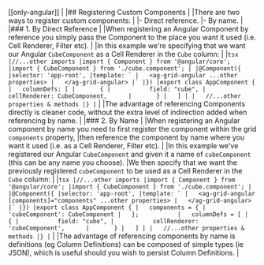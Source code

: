 [[only-angular]]
|
|## Registering Custom Components
|
|There are two ways to register custom components:
|
|- Direct reference.
|- By name.
|
|### 1. By Direct Reference
|
|When registering an Angular Component by reference you simply pass the Component to the place you want it used (i.e. Cell Renderer, Filter etc).
|
|In this example we're specifying that we want our Angular `CubeComponent` as a Cell Renderer in the `Cube` column:
|
|```tsx
|//...other imports
|import { Component } from '@angular/core';
|import { CubeComponent } from './cube.component';
|
|@Component({
|selector: 'app-root',
|template: `
|   <ag-grid-angular ...other properties>
|   </ag-grid-angular>
|`
|})
|export class AppComponent {
|   columnDefs: [
|       {
|           field: "cube",
|           cellRenderer: CubeComponent,     
|       }
|   ]
|
|   //...other properties & methods
|}
|```
|
|The advantage of referencing Components directly is cleaner code, without the extra level of indirection added when referencing by name.
|
|### 2. By Name
|
|When registering an Angular component by name you need to first register the component within the grid `components` property,
|then reference the component by name where you want it used (i.e. as a Cell Renderer, Filter etc).
|
|In this example we've registered our Angular `CubeComponent` and given it a name of `cubeComponent` (this can be any name you choose).
|We then specify that we want the previously registered `cubeComponent` to be used as a Cell Renderer in the `Cube` column:
|
|```tsx
|//...other imports
|import { Component } from '@angular/core';
|import { CubeComponent } from './cube.component';
|
|@Component({
|selector: 'app-root',
|template: `
|   <ag-grid-angular [components]="components" ...other properties>
|   </ag-grid-angular>
|`
|})
|export class AppComponent {
|   components = {
|       'cubeComponent': CubeComponent
|   };          
|   columnDefs = [
|       {
|           field: "cube",
|           cellRenderer: 'cubeComponent',     
|       }
|   ]
|
|   //...other properties & methods
|}
|```
|
|The advantage of referencing components by name is definitions (eg Column Definitions) can be composed of simple types (ie JSON), which is useful should you wish to persist Column Definitions.
|
